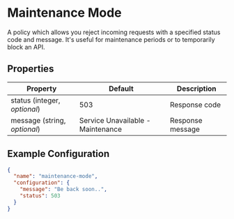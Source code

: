 # Maintenance Mode

A policy which allows you reject incoming requests with a specified status code
and message. It's useful for maintenance periods or to temporarily block an API.

## Properties

| Property                     | Default                           | Description      |
|------------------------------|-----------------------------------|------------------|
| status (integer, _optional_) | 503                               | Response code    |
| message (string, _optional_) | Service Unavailable - Maintenance | Response message |

## Example Configuration
```json
{
  "name": "maintenance-mode",
  "configuration": {
    "message": "Be back soon..",
    "status": 503
  }
}
```
